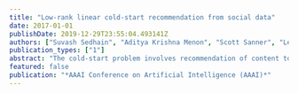 ```yaml
---
title: "Low-rank linear cold-start recommendation from social data"
date: 2017-01-01
publishDate: 2019-12-29T23:55:04.493141Z
authors: ["Suvash Sedhain", "Aditya Krishna Menon", "Scott Sanner", "Lexing Xie", "Darius Braziunas"]
publication_types: ["1"]
abstract: "The cold-start problem involves recommendation of content to new users of a system, for whom there is no historical preference information available. This proves a challenge for collaborative filtering algorithms that inherently rely on such information. Recent work has shown that social metadata, such as users' friend groups and page likes, can strongly mitigate the problem. However, such approaches either lack an interpretation as optimising some principled objective, involve iterative non-convex optimisation with limited scalability, or require tuning several hyperparameters. In this paper, we first show how three popular cold-start models are special cases of a linear content-based model, with implicit constraints on the weights. Leveraging this insight, we propose Loco, a new model for cold-start recommendation based on three ingredients: (a) linear regression to learn an optimal weighting of social signals for preferences, (b) a low-rank parametrisation of the weights to overcome the high dimensionality common in social data, and (c) scalable learning of such low-rank weights using randomised SVD. Experiments on four real-world datasets show that Loco yields significant improvements over state-of-the-art cold-start recommenders that exploit high-dimensional social network metadata."
featured: false
publication: "*AAAI Conference on Artificial Intelligence (AAAI)*"
---
```


